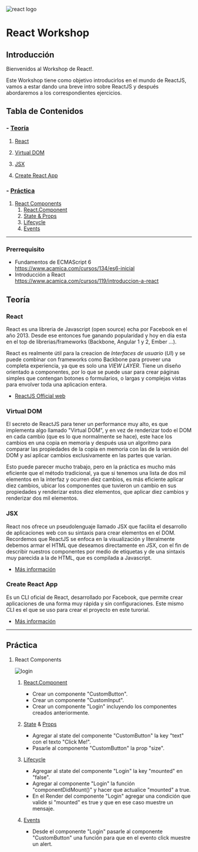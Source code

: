 ![react logo](https://xabikos.gallerycdn.vsassets.io/extensions/xabikos/reactsnippets/1.2.1/1486301381125/Microsoft.VisualStudio.Services.Icons.Default)

# React Workshop

## Introducción

Bienvenidos al Workshop de React!.

Este Workshop tiene como objetivo introducirlos en el mundo de ReactJS, vamos a estar dando una breve intro sobre ReactJS y después abordaremos a los correspondientes ejercicios.

## Tabla de Contenidos

### - [Teoría](#teoria)

1. [React](#react)

2. [Virtual DOM](#virtual-dom)

3. [JSX](#jsx)

4. [Create React App](#create-react-app)

### - [Práctica](#practica)

1. [React Components](#react-components)
    1. [React.Component](https://facebook.github.io/react/docs/react-component.html)
    2. [State & Props](https://facebook.github.io/react/docs/react-component.html#instance-properties)
    3. [Lifecycle](https://facebook.github.io/react/docs/react-component.html#the-component-lifecycle)
    4. [Events](https://facebook.github.io/react/docs/handling-events.html)

---

### Prerrequisito

- Fundamentos de ECMAScript 6 <https://www.acamica.com/cursos/134/es6-inicial>
- Introducción a React <https://www.acamica.com/cursos/119/introduccion-a-react>

## Teoría

### React

React es una libreria de Javascript (open source) echa por Facebook en el año 2013. Desde ese entonces fue ganando popularidad y hoy en día esta en el top de librerias/frameworks (Backbone, Angular 1 y 2, Ember ...).

React es realmente útil para la creacion de *Interfaces de usuario* (*UI*) y se puede combinar con frameworks como Backbone para proveer una completa experiencia, ya que es solo una _VIEW LAYER_. 
Tiene un diseño orientado a componentes, por lo que se puede usar para crear páginas simples que contengan botones o formularios, o largas y complejas vistas para envolver toda una aplicacion entera.

- [ReactJS Official web](https://facebook.github.io/react/)

### Virtual DOM

El secreto de ReactJS para tener un performance muy alto, es que implementa algo llamado "Virtual DOM", y en vez de renderizar todo el DOM en cada cambio (que es lo que normalmente se hace), este hace los cambios en una copia en memoria y después usa un algoritmo para comparar las propiedades de la copia en memoria con las de la versión del DOM y así aplicar cambios exclusivamente en las partes que varían.

Esto puede parecer mucho trabajo, pero en la práctica es mucho más eficiente que el método tradicional, ya que si tenemos una lista de dos mil elementos en la interfaz y ocurren diez cambios, es más eficiente aplicar diez cambios, ubicar los componentes que tuvieron un cambio en sus propiedades y renderizar estos diez elementos, que aplicar diez cambios y renderizar dos mil elementos.

### JSX

React nos ofrece un pseudolenguaje llamado JSX que facilita el desarrollo de aplicaciones web con su sintaxis para crear elementos en el DOM.
Recordemos que ReactJS se enfoca en la visualización y literalmente debemos armar el HTML que deseamos directamente en JSX, con el fin de describir nuestros componentes por medio de etiquetas y de una sintaxis muy parecida a la de HTML, que es compilada a Javascript.

- [Más información](https://facebook.github.io/react/docs/introducing-jsx.html)

### Create React App

Es un CLI oficial de React, desarrollado por Facebook, que permite crear aplicaciones de una forma muy rápida y sin configuraciones.
Este mismo CLI es el que se uso para crear el proyecto en este turorial.

- [Más información](https://github.com/facebookincubator/create-react-app)

---

## Práctica

1. React Components

    ![login](https://s-media-cache-ak0.pinimg.com/originals/75/22/66/752266eb11ff31cfbd0dfa5d41badd75.jpg)

    1. [React.Component](https://facebook.github.io/react/docs/react-component.html)
        * Crear un componente "CustomButton".
        * Crear un componente "CustomInput".
        * Crear un componente "Login" incluyendo los componentes creados anteriormente.

    2. [State](https://facebook.github.io/react/docs/react-component.html#state) & [Props](https://facebook.github.io/react/docs/react-component.html#props)
        * Agregar al state del componente "CustomButton" la key "text" con el texto "Click Me!".
        * Pasarle al componente "CustomButton" la prop "size".

    3. [Lifecycle](https://facebook.github.io/react/docs/react-component.html#the-component-lifecycle)
        * Agregar al state del componente "Login" la key "mounted" en "false".
        * Agregar al componente "Login" la función "componentDidMount()" y hacer que actualice "mounted" a true.
        * En el Render del componente "Login" agregar una condición que valide si "mounted" es true y que en ese caso muestre un mensaje.

    4. [Events](https://facebook.github.io/react/docs/handling-events.html)
        * Desde el componente "Login" pasarle al componente "CustomButton" una función para que en el evento click muestre un alert.
